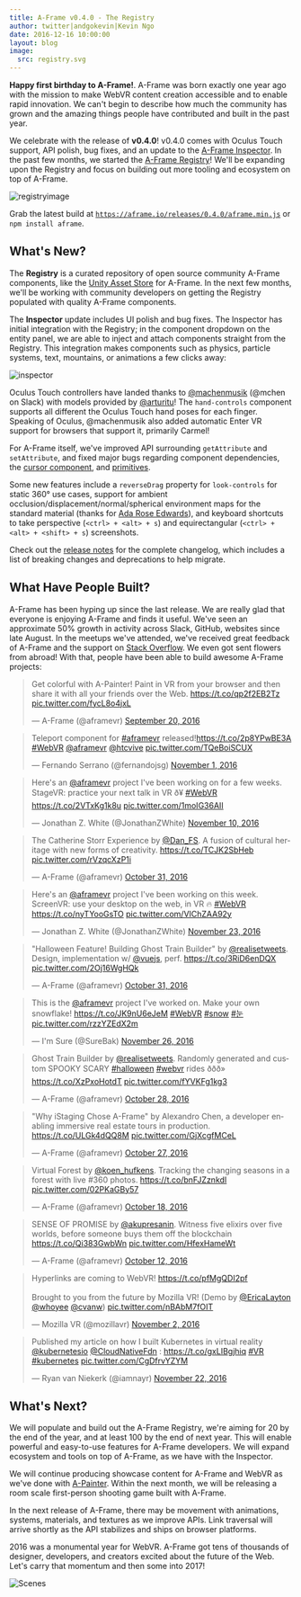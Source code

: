 ```yaml
---
title: A-Frame v0.4.0 - The Registry
author: twitter|andgokevin|Kevin Ngo
date: 2016-12-16 10:00:00
layout: blog
image:
  src: registry.svg
---
```


[inspector]: https://github.com/aframevr/aframe-inspector
[registry]: https://github.com/aframevr/aframe-registry
[unityassetstore]: https://www.assetstore.unity3d.com/

**Happy first birthday to A-Frame!**. A-Frame was born exactly one year ago
with the mission to make WebVR content creation accessible and to enable rapid
innovation. We can't begin to describe how much the community has grown and the
amazing things people have contributed and built in the past year.

We celebrate with the release of **v0.4.0**! v0.4.0 comes with Oculus Touch
support, API polish, bug fixes, and an update to the [A-Frame
Inspector][inspector]. In the past few months, we started the [A-Frame
Registry][registry]! We'll be expanding upon the Registry and focus on building
out more tooling and ecosystem on top of A-Frame.

[registryimage]: https://cloud.githubusercontent.com/assets/674727/20548359/a7d71d20-b0d7-11e6-8024-8022c4cd1fd9.png
![registryimage]

<!-- more -->

[latestbuild]: https://aframe.io/releases/0.4.0/aframe.min.js

Grab the latest build at
[`https://aframe.io/releases/0.4.0/aframe.min.js`][latestbuild] or `npm install
aframe`.

## What's New?

The **Registry** is a curated repository of open source community A-Frame
components, like the [Unity Asset Store][unityassetstore] for A-Frame. In the
next few months, we'll be working with community developers on getting the
Registry populated with quality A-Frame components.

The **Inspector** update includes UI polish and bug fixes. The Inspector has
initial integration with the Registry; in the component dropdown on the entity
panel, we are able to inject and attach components straight from the Registry.
This integration makes components such as physics, particle systems, text,
mountains, or animations a few clicks away:

![inspector](https://cloud.githubusercontent.com/assets/674727/20549382/7ca30e58-b0e0-11e6-95e7-5fba99308024.gif)

Oculus Touch controllers have landed thanks to
[@machenmusik](https://twitter.com/machenmusik) (@mchen on Slack) with models
provided by [@arturitu](https://twitter.com/arturitu)! The `hand-controls`
component supports all different the Oculus Touch hand poses for each finger.
Speaking of Oculus, @machenmusik also added automatic Enter VR support for
browsers that support it, primarily Carmel!

[cursor]: https://aframe.io/docs/master/components/cursor.html
[primitives]: https://aframe.io/docs/master/primitives/
[Ryan Betts]: https://twitter.com/hitsmachines

For A-Frame itself, we've improved API surrounding `getAttribute` and
`setAttribute`, and fixed major bugs regarding component dependencies, the
[cursor component][cursor], and [primitives].

[adarose]: https://twitter.com/lady_ada_king

Some new features include a `reverseDrag` property for `look-controls` for
static 360&deg; use cases, support for ambient
occlusion/displacement/normal/spherical environment maps for the standard
material (thanks for [Ada Rose Edwards][adarose]), and keyboard shortcuts to
take perspective (`<ctrl> + <alt> + s`) and equirectangular (`<ctrl> + <alt> + <shift> + s`)
screenshots.

[releasenotes]: https://github.com/aframevr/aframe/releases/tag/v0.4.0

Check out the [release notes][releasenotes] for the complete changelog, which
includes a list of breaking changes and deprecations to help migrate.

## What Have People Built?

[stackoverflow]: https://stackoverflow.com/questions/tagged/aframe

A-Frame has been hyping up since the last release. We are really glad that
everyone is enjoying A-Frame and finds it useful. We've seen an approximate 50%
growth in activity across Slack, GitHub, websites since late August. In the
meetups we've attended, we've received great feedback of A-Frame and the
support on [Stack Overflow](https://stackoverflow.com/questions/tagged/aframe).
We even got sent flowers from abroad! With that, people have been able to build
awesome A-Frame projects:

<script async src="//platform.twitter.com/widgets.js" charset="utf-8"></script>

<div class="tweets">
  <blockquote class="twitter-tweet" data-lang="en"><p lang="en" dir="ltr">Get colorful with A-Painter! Paint in VR from your browser and then share it with all your friends over the Web. <a href="https://t.co/qp2f2EB2Tz">https://t.co/qp2f2EB2Tz</a> <a href="https://t.co/fycL8o4jxL">pic.twitter.com/fycL8o4jxL</a></p>&mdash; A-Frame (@aframevr) <a href="https://twitter.com/aframevr/status/778326840196804608">September 20, 2016</a></blockquote>

  <blockquote class="twitter-tweet" data-lang="en"><p lang="en" dir="ltr">Teleport component for <a href="https://twitter.com/hashtag/aframevr?src=hash">#aframevr</a> released!<a href="https://t.co/2p8YPwBE3A">https://t.co/2p8YPwBE3A</a> <a href="https://twitter.com/hashtag/WebVR?src=hash">#WebVR</a> <a href="https://twitter.com/aframevr">@aframevr</a> <a href="https://twitter.com/htcvive">@htcvive</a> <a href="https://t.co/TQeBoiSCUX">pic.twitter.com/TQeBoiSCUX</a></p>&mdash; Fernando Serrano (@fernandojsg) <a href="https://twitter.com/fernandojsg/status/793534080226820096">November 1, 2016</a></blockquote>

  <blockquote class="twitter-tweet" data-lang="en"><p lang="en" dir="ltr">Here&#39;s an <a href="https://twitter.com/aframevr">@aframevr</a> project I&#39;ve been working on for a few weeks. StageVR: practice your next talk in VR ð¥ <a href="https://twitter.com/hashtag/WebVR?src=hash">#WebVR</a> <a href="https://t.co/2VTxKg1k8u">https://t.co/2VTxKg1k8u</a> <a href="https://t.co/1moIG36AII">pic.twitter.com/1moIG36AII</a></p>&mdash; Jonathan Z. White (@JonathanZWhite) <a href="https://twitter.com/JonathanZWhite/status/796730555152920577">November 10, 2016</a></blockquote>

  <blockquote class="twitter-tweet" data-lang="en"><p lang="en" dir="ltr">The Catherine Storr Experience by <a href="https://twitter.com/Dan_FS">@Dan_FS</a>. A fusion of cultural heritage with new forms of creativity. <a href="https://t.co/TCJK2SbHeb">https://t.co/TCJK2SbHeb</a> <a href="https://t.co/rVzqcXzP1i">pic.twitter.com/rVzqcXzP1i</a></p>&mdash; A-Frame (@aframevr) <a href="https://twitter.com/aframevr/status/793201933771083776">October 31, 2016</a></blockquote>

 <blockquote class="twitter-tweet"><p lang="en" dir="ltr">Here&#39;s an <a href="https://twitter.com/aframevr">@aframevr</a> project I&#39;ve been working on this week. ScreenVR: use your desktop on the web, in VR 🔥 <a href="https://twitter.com/hashtag/WebVR?src=hash">#WebVR</a> <a href="https://t.co/nyTYooGsTO">https://t.co/nyTYooGsTO</a> <a href="https://t.co/VIChZAA92y">pic.twitter.com/VIChZAA92y</a></p>&mdash; Jonathan Z. White (@JonathanZWhite) <a href="https://twitter.com/JonathanZWhite/status/801475080815570944">November 23, 2016</a></blockquote>

  <blockquote class="twitter-tweet" data-lang="en"><p lang="en" dir="ltr">&quot;Halloween Feature! Building Ghost Train Builder&quot; by <a href="https://twitter.com/realisetweets">@realisetweets</a>. Design, implementation w/ <a href="https://twitter.com/vuejs">@vuejs</a>, perf.  <a href="https://t.co/3RiD6enDQX">https://t.co/3RiD6enDQX</a> <a href="https://t.co/2Oj16WgHQk">pic.twitter.com/2Oj16WgHQk</a></p>&mdash; A-Frame (@aframevr) <a href="https://twitter.com/aframevr/status/793109141858332672">October 31, 2016</a></blockquote>

 <blockquote class="twitter-tweet"><p lang="en" dir="ltr">This is the <a href="https://twitter.com/aframevr">@aframevr</a> project I&#39;ve worked on. Make your own snowflake! <a href="https://t.co/JK9nU6eJeM">https://t.co/JK9nU6eJeM</a> <a href="https://twitter.com/hashtag/WebVR?src=hash">#WebVR</a> <a href="https://twitter.com/hashtag/snow?src=hash">#snow</a> <a href="https://twitter.com/hashtag/%EB%88%88?src=hash">#눈</a> <a href="https://t.co/rzzYZEdX2m">pic.twitter.com/rzzYZEdX2m</a></p>&mdash; I&#39;m Sure (@SureBak) <a href="https://twitter.com/SureBak/status/802353979845996544">November 26, 2016</a></blockquote>

  <blockquote class="twitter-tweet" data-lang="en"><p lang="en" dir="ltr">Ghost Train Builder by <a href="https://twitter.com/realisetweets">@realisetweets</a>. Randomly generated and custom SPOOKY SCARY <a href="https://twitter.com/hashtag/halloween?src=hash">#halloween</a> <a href="https://twitter.com/hashtag/webvr?src=hash">#webvr</a> rides ððð» <a href="https://t.co/XzPxoHotdT">https://t.co/XzPxoHotdT</a> <a href="https://t.co/fYVKFg1kg3">pic.twitter.com/fYVKFg1kg3</a></p>&mdash; A-Frame (@aframevr) <a href="https://twitter.com/aframevr/status/792114737278361600">October 28, 2016</a></blockquote>

  <blockquote class="twitter-tweet" data-lang="en"><p lang="en" dir="ltr">&quot;Why iStaging Chose A-Frame&quot; by Alexandro Chen, a developer enabling immersive real estate tours in production. <a href="https://t.co/ULGk4dQQ8M">https://t.co/ULGk4dQQ8M</a> <a href="https://t.co/GjXcgfMCeL">pic.twitter.com/GjXcgfMCeL</a></p>&mdash; A-Frame (@aframevr) <a href="https://twitter.com/aframevr/status/791741363360440320">October 27, 2016</a></blockquote>

  <blockquote class="twitter-tweet" data-lang="en"><p lang="en" dir="ltr">Virtual Forest by <a href="https://twitter.com/koen_hufkens">@koen_hufkens</a>. Tracking the changing seasons in a forest with live #360 photos. <a href="https://t.co/bnFJZznkdI">https://t.co/bnFJZznkdI</a> <a href="https://t.co/02PKaGBy57">pic.twitter.com/02PKaGBy57</a></p>&mdash; A-Frame (@aframevr) <a href="https://twitter.com/aframevr/status/788524558869409792">October 18, 2016</a></blockquote>

  <blockquote class="twitter-tweet" data-lang="en"><p lang="en" dir="ltr">SENSE OF PROMISE by <a href="https://twitter.com/akupresanin">@akupresanin</a>. Witness five elixirs over five worlds, before someone buys them off the blockchain <a href="https://t.co/Qi383GwbWn">https://t.co/Qi383GwbWn</a> <a href="https://t.co/HfexHameWt">pic.twitter.com/HfexHameWt</a></p>&mdash; A-Frame (@aframevr) <a href="https://twitter.com/aframevr/status/786280813918691328">October 12, 2016</a></blockquote>

  <blockquote class="twitter-tweet" data-lang="en"><p lang="en" dir="ltr">Hyperlinks are coming to WebVR! <a href="https://t.co/pfMgQDI2pf">https://t.co/pfMgQDI2pf</a><br><br>Brought to you from the future by Mozilla VR! (Demo by <a href="https://twitter.com/EricaLayton">@EricaLayton</a> <a href="https://twitter.com/whoyee">@whoyee</a> <a href="https://twitter.com/cvanw">@cvanw</a>) <a href="https://t.co/nBAbM7fOIT">pic.twitter.com/nBAbM7fOIT</a></p>&mdash; Mozilla VR (@mozillavr) <a href="https://twitter.com/mozillavr/status/793638223666778112">November 2, 2016</a></blockquote>

  <blockquote class="twitter-tweet" data-lang="en"><p lang="en" dir="ltr">Published my article on how I built Kubernetes in virtual reality <a href="https://twitter.com/kubernetesio">@kubernetesio</a> <a href="https://twitter.com/CloudNativeFdn">@CloudNativeFdn</a> : <a href="https://t.co/gxLIBgjhiq">https://t.co/gxLIBgjhiq</a> <a href="https://twitter.com/hashtag/VR?src=hash">#VR</a> <a href="https://twitter.com/hashtag/kubernetes?src=hash">#kubernetes</a> <a href="https://t.co/CgDfrvYZYM">pic.twitter.com/CgDfrvYZYM</a></p>&mdash; Ryan van Niekerk (@iamnayr) <a href="https://twitter.com/iamnayr/status/801160527783178240">November 22, 2016</a></blockquote>
</div>

## What's Next?

[a-painter]: https://aframe.io/a-painter

We will populate and build out the A-Frame Registry, we're aiming for 20 by the
end of the year, and at least 100 by the end of next year. This will enable
powerful and easy-to-use features for A-Frame developers.  We will expand
ecosystem and tools on top of A-Frame, as we have with the Inspector.

We will continue producing showcase content for A-Frame and WebVR as we've done
with [A-Painter][a-painter]. Within the next month, we will be releasing a room
scale first-person shooting game built with A-Frame.

In the next release of A-Frame, there may be movement with animations, systems,
materials, and textures as we improve APIs. Link traversal will arrive shortly
as the API stabilizes and ships on browser platforms.

2016 was a monumental year for WebVR. A-Frame got tens of thousands of
designer, developers, and creators excited about the future of the Web. Let's
carry that momentum and then some into 2017!

![Scenes](/images/blog/v0.4.0.png)

